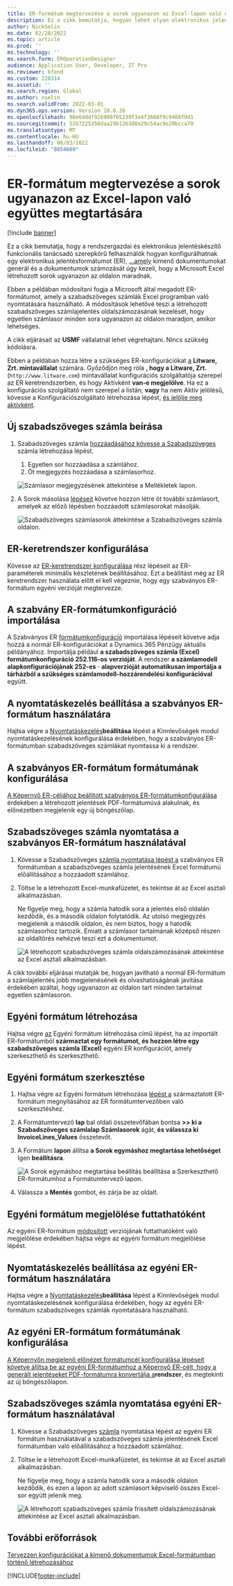 ```yaml
---
title: ER-formátum megtervezése a sorok ugyanazon az Excel-lapon való együttes megtartására
description: Ez a cikk bemutatja, hogyan lehet olyan elektronikus jelentési (ER) formátumot tervezni, amely egy oldalon tartja a sorokat Microsoft Excel.
author: NickSelin
ms.date: 02/28/2022
ms.topic: article
ms.prod: ''
ms.technology: ''
ms.search.form: EROperationDesigner
audience: Application User, Developer, IT Pro
ms.reviewer: kfend
ms.custom: 220314
ms.assetid: ''
ms.search.region: Global
ms.author: nselin
ms.search.validFrom: 2022-03-01
ms.dyn365.ops.version: Version 10.0.26
ms.openlocfilehash: 98e6dd4f926908f65239f3e4f3608f9c9408f9d1
ms.sourcegitcommit: 52b7225350daa29b1263d8e29c54ac9e20bcca70
ms.translationtype: MT
ms.contentlocale: hu-HU
ms.lasthandoff: 06/03/2022
ms.locfileid: "8854669"
---
```

# <a name="design-an-er-format-to-keep-rows-together-on-the-same-excel-page"></a>ER-formátum megtervezése a sorok ugyanazon az Excel-lapon való együttes megtartására

[!include [banner](../includes/banner.md)]


Ez a cikk bemutatja, hogy a rendszergazdai és elektronikus jelentéskészítő funkcionális tanácsadó szerepkörű felhasználók hogyan konfigurálhatnak egy elektronikus jelentésformátumot (ER), [...](general-electronic-reporting.md)[amely](er-overview-components.md#format-component) kimenő dokumentumokat generál és a dokumentumok számozását úgy kezeli, hogy a Microsoft Excel létrehozott sorok ugyanazon az oldalon maradnak.

Ebben a példában módosítani fogja a Microsoft által megadott ER-formátumot, amely a szabadszöveges számlák Excel programban való nyomtatására használható. A módosítások lehetővé teszi a létrehozott szabadszöveges számlajelentés oldalszámozásának kezelését, hogy egyetlen számlasor minden sora ugyanazon az oldalon maradjon, amikor lehetséges.

A cikk eljárásait az **USMF** vállalatnál lehet végrehajtani. Nincs szükség kódolásra.

Ebben a példában hozza létre a szükséges ER-konfigurációkat [a](general-electronic-reporting.md#Configuration) **Litware, Zrt. mintavállalat** számára. Győződjön meg róla **, hogy a Litware, Zrt.** (`http://www.litware.com`) mintavállalat konfigurációs szolgáltatója szerepel az ER keretrendszerben, és hogy Aktívként **van-e megjelölve**. Ha ez a konfigurációs szolgáltató nem szerepel a listán, **vagy** ha nem Aktív jelölésű, kövesse a Konfigurációszolgáltató létrehozása lépést, [és jelölje meg aktívként](tasks/er-configuration-provider-mark-it-active-2016-11.md).

## <a name="enter-a-new-free-text-invoice"></a>Új szabadszöveges számla beírása

1. Szabadszöveges számla [hozzáadásához kövesse a Szabadszöveges](../../../finance/accounts-receivable/create-free-text-invoice-new.md#create-a-free-text-invoice-1) számla létrehozása lépést.

    1. Egyetlen sor hozzáadása a számlához.
    2. Öt megjegyzés hozzáadása a számlasorhoz.

    ![Számlasor megjegyzésének áttekintése a Mellékletek lapon.](./media/er-keep-excel-rows-together-notes.png)

2. A Sorok másolása [lépéseit](../../../finance/accounts-receivable/create-free-text-invoice-new.md#copy-lines) követve hozzon létre öt további számlasort, amelyek az előző lépésben hozzáadott számlasorokat másolják.

    ![Szabadszöveges számlasorok áttekintése a Szabadszöveges számla oldalon.](./media/er-keep-excel-rows-together-invoice.png)

## <a name="configure-the-er-framework"></a>ER-keretrendszer konfigurálása

Kövesse az [ER-keretrendszer konfigurálása](er-quick-start2-customize-report.md#ConfigureFramework) rész lépéseit az ER-paraméterek minimális készletének beállításához. Ezt a beállítást még az ER keretrendszer használata előtt el kell végeznie, hogy egy szabványos ER-formátum egyéni verzióját megtervezze.

## <a name="import-the-standard-er-format-configuration"></a>A szabvány ER-formátumkonfiguráció importálása

A Szabványos ER [formátumkonfiguráció](er-quick-start2-customize-report.md#ImportERSolution1) importálása lépéseit követve adja hozzá a normál ER-konfigurációkat a Dynamics 365 Pénzügy aktuális példányához. Importálja például **a szabadszöveges számla (Excel) formátumkonfiguráció 252.116-os** **verzióját**. A rendszer **a számlamodell alapkonfigurációjának 252-es** **·** **alapverzióját automatikusan importálja a tárházból a szükséges számlamodell-hozzárendelési konfigurációval** együtt.

## <a name="set-up-print-management-to-use-the-standard-er-format"></a>A nyomtatáskezelés beállítása a szabványos ER-formátum használatára

Hajtsa végre a [Nyomtatáskezelés](er-embed-images-header-footer-excel-reports.md#ConfigurePrintManagement1)**beállítása** lépést a Kinnlevőségek modul nyomtatáskezelésének konfigurálása érdekében, hogy a szabványos ER-formátumban szabadszöveges számlákat nyomtassa ki a rendszer.

## <a name="configure-a-format-destination-for-the-standard-er-format"></a>A szabványos ER-formátum formátumának konfigurálása

[A Képernyő ER-céljához beállított szabványos ER-formátum](er-quick-start1-new-solution.md#ConfigureDestination)[konfigurálása](er-destination-type-screen.md) érdekében a létrehozott jelentések PDF-formátumúvá alakulnak, és előnézetben megjelenik egy új böngészőlap.

## <a name="print-a-free-text-invoice-by-using-the-standard-er-format"></a>Szabadszöveges számla nyomtatása a szabványos ER-formátum használatával

1. Kövesse a Szabadszöveges [számla nyomtatása lépést a](er-embed-images-header-footer-excel-reports.md#ProcessInvoice1) szabványos ER formátumban a szabadszöveges számla jelentésének Excel formátumú előállításához a hozzáadott számlához.
2. Töltse le a létrehozott Excel-munkafüzetet, és tekintse át az Excel asztali alkalmazásban.

    Ne figyelje meg, hogy a számla hatodik sora a jelentés első oldalán kezdődik, és a második oldalon folytatódik. Az utolsó megjegyzés megjelenik a második oldalon, és nem biztos, hogy a hatodik számlasorhoz tartozik. Emiatt a számlasor tartalmának középső részen az oldaltörés nehézvé teszi ezt a dokumentumot.

    ![A létrehozott szabadszöveges számla oldalszámozásának áttekintése az Excel asztali alkalmazásban.](./media/er-keep-excel-rows-together-invoice1.gif)

A cikk további eljárásai mutatják be, hogyan javítható a normál ER-formátum a számlajelentés jobb megjelenésének és olvashatóságának javítása érdekében azáltal, hogy ugyanazon az oldalon tart minden tartalmat egyetlen számlasoron.

## <a name="create-a-custom-format"></a>Egyéni formátum létrehozása

Hajtsa végre [az](er-embed-images-header-footer-excel-reports.md#DeriveProvidedFormat) Egyéni formátum létrehozása című lépést, ha az importált ER-formátumból **származtat egy formátumot, és hozzon létre egy szabadszöveges számla (Excel)** egyéni ER konfigurációt, amely szerkeszthető és szerkeszthető.

## <a name="edit-the-custom-format"></a>Egyéni formátum szerkesztése

1. Hajtsa végre az Egyéni formátum létrehozása [lépést a](er-embed-images-header-footer-excel-reports.md#ConfigureDerivedFormat) származtatott ER-formátum megnyitásához az ER formátumtervezőben való szerkesztéshez.
2. A Formátumtervező **lap** bal oldali összetevőfában bontsa **\>\> ki a Szabadszöveges számlalap Számlasorok** ágát, **és válassza ki InvoiceLines_Values** összetevőt.
3. A Formátum **lapon** állítsa **a Sorok egymáshoz megtartása lehetőséget** Igen **beállításra**.

    ![A Sorok egymáshoz megtartása beállítás beállítása a Szerkeszthető ER-formátumhoz a Formátumtervező lapon.](./media/er-keep-excel-rows-together-format.png)

4. Válassza a **Mentés** gombot, és zárja be az oldalt.

## <a name="mark-the-custom-format-as-runnable"></a>Egyéni formátum megjelölése futtathatóként

Az egyéni ER-formátum [módosított](er-embed-images-header-footer-excel-reports.md#MarkFormatRunnable) verziójának futtathatóként való megjelölése érdekében hajtsa végre az egyéni formátum megjelölése lépést.

## <a name="set-up-print-management-to-use-the-custom-er-format"></a>Nyomtatáskezelés beállítása az egyéni ER-formátum használatára

Hajtsa végre a [Nyomtatáskezelés](er-embed-images-header-footer-excel-reports.md#ConfigurePrintManagement2)**beállítása** lépést a Kinnlevőségek modul nyomtatáskezelésének konfigurálása érdekében, hogy az egyéni ER-formátum szabadszöveges számlák nyomtatására használható.

## <a name="configure-a-format-destination-for-the-custom-er-format"></a>Az egyéni ER-formátum formátumának konfigurálása

[A Képernyőn megjelenő előnézet formátumcél konfigurálása lépéseit követve állítsa be az egyéni ER-formátumhoz a Képernyő ER-célt, hogy a generált jelentéseket PDF-formátumra konvertálja a](er-quick-start1-new-solution.md#ConfigureDestination)**rendszer**, és megtekinti az új böngészőlapon.

## <a name="print-a-free-text-invoice-by-using-the-custom-er-format"></a>Szabadszöveges számla nyomtatása egyéni ER-formátum használatával

1. Kövesse a Szabadszöveges [számla](er-embed-images-header-footer-excel-reports.md#ProcessInvoice2) nyomtatása lépést az egyéni ER formátum használatával a szabadszöveges számla jelentésének Excel formátumban való előállításához a hozzáadott számlához.
2. Töltse le a létrehozott Excel-munkafüzetet, és tekintse át az Excel asztali alkalmazásban.

    Ne figyelje meg, hogy a számla hatodik sora a második oldalon kezdődik, és ezen a lapon az adott számlasort képviselő összes Excel-sor együtt jelenik meg.

    ![A létrehozott szabadszöveges számla frissített oldalszámozásának áttekintése az Excel asztali alkalmazásban.](./media/er-keep-excel-rows-together-invoice2.gif)

## <a name="additional-resources"></a>További erőforrások

[Tervezzen konfigurációkat a kimenő dokumentumok Excel-formátumban történő létrehozásához](er-fillable-excel.md)

[!INCLUDE[footer-include](../../../includes/footer-banner.md)]
